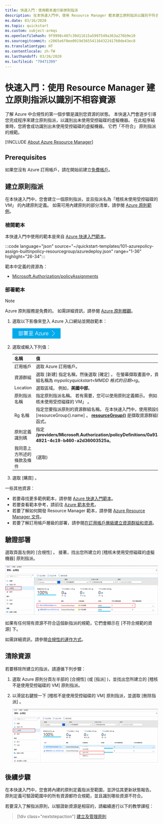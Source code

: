 ```yaml
---
title: 快速入門：使用範本進行新原則指派
description: 在本快速入門中，使用 Resource Manager 範本建立原則指派以識別不符合規範的資源。
ms.date: 03/16/2020
ms.topic: quickstart
ms.custom: subject-armqs
ms.openlocfilehash: 9f9998c407c39d11615a5997549a363a276b9e10
ms.sourcegitcommit: c2065e6f0ee0919d36554116432241760de43ec8
ms.translationtype: HT
ms.contentlocale: zh-TW
ms.lasthandoff: 03/26/2020
ms.locfileid: "79471399"
---
```

# <a name="quickstart-create-a-policy-assignment-to-identify-non-compliant-resources-by-using-a-resource-manager-template"></a>快速入門：使用 Resource Manager 建立原則指派以識別不相容資源

了解 Azure 中合規性的第一個步驟是識別您資源的狀態。
本快速入門會逐步引導您完成程序來建立原則指派，以識別出未使用受控磁碟的虛擬機器。 在此程序結束時，您將會成功識別出未使用受控磁碟的虛擬機器。 它們「不符合」  原則指派的規範。

[!INCLUDE [About Azure Resource Manager](../../../includes/resource-manager-quickstart-introduction.md)]

## <a name="prerequisites"></a>Prerequisites

如果您沒有 Azure 訂用帳戶，請在開始前建立[免費帳戶](https://azure.microsoft.com/free/)。

## <a name="create-a-policy-assignment"></a>建立原則指派

在本快速入門中，您會建立一個原則指派，並且指派名為「稽核未使用受控磁碟的 VM」  的內建原則定義。 如需可用內建原則的部分清單，請參閱 [Azure 原則範例](./samples/index.md)。

### <a name="review-the-template"></a>檢閱範本

本快速入門中使用的範本是來自 [Azure 快速入門範本](https://azure.microsoft.com/resources/templates/101-azurepolicy-assign-builtinpolicy-resourcegroup/)。

:::code language="json" source="~/quickstart-templates/101-azurepolicy-assign-builtinpolicy-resourcegroup/azuredeploy.json" range="1-36" highlight="26-34":::

範本中定義的資源為：

- [Microsoft.Authorization/policyAssignments](/azure/templates/microsoft.authorization/policyassignments)

### <a name="deploy-the-template"></a>部署範本

> [!NOTE]
> Azure 原則服務是免費的。 如需詳細資訊，請參閱 [Azure 原則概觀](./overview.md)。

1. 選取以下影像來登入 Azure 入口網站並開啟範本：

   [![將原則範本部署到 Azure](./media/assign-policy-template/deploy-to-azure.png)](https://portal.azure.com/#create/Microsoft.Template/uri/https%3A%2F%2Fraw.githubusercontent.com%2FAzure%2Fazure-quickstart-templates%2Fmaster%2F101-azurepolicy-assign-builtinpolicy-resourcegroup%2Fazuredeploy.json)

1. 選取或輸入下列值：

   | 名稱 | 值 |
   |------|-------|
   | 訂用帳戶 | 選取 Azure 訂用帳戶。 |
   | 資源群組 | 選取 [新建]  指定名稱，然後選取 [確定]  。 在螢幕擷取畫面中，資源群組名稱為 _mypolicyquickstart\<MMDD 格式的日期\>rg_。 |
   | Location | 選取區域。 例如，**美國中部**。 |
   | 原則指派名稱 | 指定原則指派名稱。 若有需要，您可以使用原則定義顯示。 例如，「稽核未使用受控磁碟的 VM」  。 |
   | Rg 名稱 | 指定您要指派原則的資源群組名稱。 在本快速入門中，使用預設值 [resourceGroup().name]  。 **[resourceGroup()](../../azure-resource-manager/templates/template-functions-resource.md#resourcegroup)** 是擷取資源群組的範本函式。 |
   | 原則定義識別碼 | 指定 **/providers/Microsoft.Authorization/policyDefinitions/0a914e76-4921-4c19-b460-a2d36003525a**。 |
   | 我同意上方所述的條款及條件 | (選取) |

1. 選取 [購買]  。

一些其他資源：

- 若要尋找更多範例範本，請參閱 [Azure 快速入門範本](https://azure.microsoft.com/resources/templates/?resourceType=Microsoft.Authorization&pageNumber=1&sort=Popular)。
- 若要查看範本參考，請前往 [Azure 範本參考](/azure/templates/microsoft.authorization/allversions)。
- 若要了解如何開發 Resource Manager 範本，請參閱 [Azure Resource Manager 文件](../../azure-resource-manager/management/overview.md)。
- 若要了解訂用帳戶層級的部署，請參閱[在訂用帳戶層級建立資源群組和資源](../../azure-resource-manager/templates/deploy-to-subscription.md)。

## <a name="validate-the-deployment"></a>驗證部署

選取頁面左側的 [合規性]  。 接著，找出您所建立的 [稽核未使用受控磁碟的虛擬機器]  原則指派。

![原則合規性概觀頁面](./media/assign-policy-template/policy-compliance.png)

如果有任何現有資源不符合這個新指派的規範，它們會顯示在 [不符合規範的資源]  下。

如需詳細資訊，請參閱[合規性的運作方式](./how-to/get-compliance-data.md#how-compliance-works)。

## <a name="clean-up-resources"></a>清除資源

若要移除所建立的指派，請遵循下列步驟：

1. 選取 Azure 原則分頁左半部的 [合規性]  (或 [指派]  )，並找出您所建立的 [稽核不是使用受控磁碟的 VM]  原則指派。

1. 以滑鼠右鍵按一下 [稽核不是使用受控磁碟的 VM]  原則指派，並選取 [刪除指派]  。

   ![從合規性概觀頁面刪除指派](./media/assign-policy-template/delete-assignment.png)

## <a name="next-steps"></a>後續步驟

在本快速入門中，您會將內建的原則定義指派至範圍，並評估其更新狀態報告。 原則定義可驗證範圍中的所有資源都符合規範，並且識別哪些資源不符合。

若要深入了解指派原則，以驗證新資源是相容的，請繼續進行以下的教學課程：

> [!div class="nextstepaction"]
> [建立及管理原則](./tutorials/create-and-manage.md)